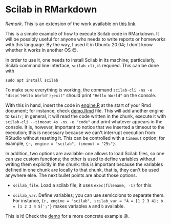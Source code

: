 # Scilab in RMarkdown 

*Remark*. This is an extension of the work available on [this link](https://stackoverflow.com/questions/41290652/knitr-need-some-pointers-to-add-the-engine-scilab). 

This is a simple example of how to execute Scilab code in RMarkdown. It will be possibly useful for anyone who needs to write reports or homeworks with this language. By the way, I used it in Ubuntu 20.04; I don't know whether it works in another OS :blush:. 

In order to use it, one needs to install Scilab in its machine; particularly, Scilab command line interface, `scilab-cli`, is required. This can be done with 

``` 
sudo apt install scilab 
``` 

To make sure everything is working, the command `scilab-cli -ns -e "disp('Hello World');exit"` should print `"Hello World"` on the console. 

With this in hand, insert the code in [engine.R](https://github.com/tiagodsilva/ScilabEngine/blob/main/engine.R) at the start of your Rmd document; for instance, check [demo.Rmd](https://github.com/tiagodsilva/ScilabEngine/blob/main/demo/demo.Rmd) file. This will add another engine to `knitr`; in general, it will read the code written in the chunk, execute it with `scilab-cli --timeout 4s -ns -e "code"` and print whatever appears in the console. It is, however, important to notice that we inserted a timeout to the execution; this is necessary because we can't interrupt execution from RStudio without reseting it. This can be controlled with a `timeout` option; for example, `{r, engine = "scilab", timeout = "25s"}`. 

In addition, two options are available: one allows to load Scilab files, so one can use custom functions; the other is used to define variables without writing them explicitly in the chunk: this is important because the variables defined in one chunk are locally to that chunk, that is, they can't be used anywhere else. The next bullet points are about those options. 

+ `scilab_file`. Load a scilab file; it uses `exec(filename, -1)` for this. 

+ `scilab_var`. Define variables; you can use semicolons to separate them. For instance, `{r, engine = "scilab", scilab_var = "A = [1 2 3 4]; b = [1 2 3 4 5]';"}` makes variables `A` and `b` available. 

This is it! Check the [demo](https://github.com/tiagodsilva/ScilabEngine/tree/main/demo) for a more concrete example :stuck_out_tongue_winking_eye:. 
